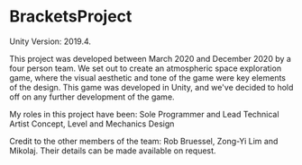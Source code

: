 # BracketsProject

Unity Version: 2019.4.

This project was developed between March 2020 and December 2020 by a four person team. We set out to create an atmospheric space exploration game, where the visual aesthetic and tone of the game were key elements of the design. This game was developed in Unity, and we've decided to hold off on any further development of the game.

My roles in this project have been:
	Sole Programmer and Lead Technical Artist
	Concept, Level and  Mechanics Design

Credit to the other members of the team: Rob Bruessel, Zong-Yi Lim and Mikolaj. Their details can be made available on request.